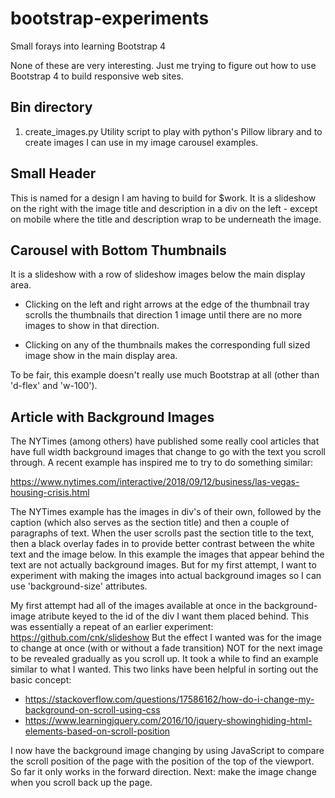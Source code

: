 # bootstrap-experiments
Small forays into learning Bootstrap 4

None of these are very interesting. Just me trying to figure out how to use Bootstrap 4 to build responsive web sites.

## Bin directory

1) create_images.py Utility script to play with python's Pillow library and to create images I can use in my image carousel examples.

## Small Header

This is named for a design I am having to build for $work. It is a slideshow on the right with the image title and description in a div on the left - except on mobile where the title and description wrap to be underneath the image.


## Carousel with Bottom Thumbnails

It is a slideshow with a row of slideshow images below the main display area.

* Clicking on the left and right arrows at the edge of the thumbnail tray scrolls the thumbnails that direction 1 image until there are no more images to show in that direction.

* Clicking on any of the thumbnails makes the corresponding full sized image show in the main display area.

To be fair, this example doesn't really use much Bootstrap at all (other than 'd-flex' and 'w-100').

## Article with Background Images

The NYTimes (among others) have published some really cool articles that have full width background images that change to go with the text you scroll through. A recent example has inspired me to try to do something similar:

https://www.nytimes.com/interactive/2018/09/12/business/las-vegas-housing-crisis.html

The NYTimes example has the images in div's of their own, followed by the caption (which also serves as the section title) and then a couple of paragraphs of text. When the user scrolls past the section title to the text, then a black overlay fades in to provide better contrast between the white text and the image below. In this example the images that appear behind the text are not actually background images. But for my first attempt, I want to experiment with making the images into actual background images so I can use 'background-size' attributes.

My first attempt had all of the images available at once in the background-image atribute keyed to the id of the div I want them placed behind. This was essentially a repeat of an earlier experiment: https://github.com/cnk/slideshow But the effect I wanted was for the image to change at once (with or without a fade transition) NOT for the next image to be revealed gradually as you scroll up. It took a while to find an example similar to what I wanted. This two links have been helpful in sorting out the basic concept:
* https://stackoverflow.com/questions/17586162/how-do-i-change-my-background-on-scroll-using-css
* https://www.learningjquery.com/2016/10/jquery-showinghiding-html-elements-based-on-scroll-position

I now have the background image changing by using JavaScript to compare the scroll position of the page with the position of the top of the viewport. So far it only works in the forward direction. Next: make the image change when you scroll back up the page.
